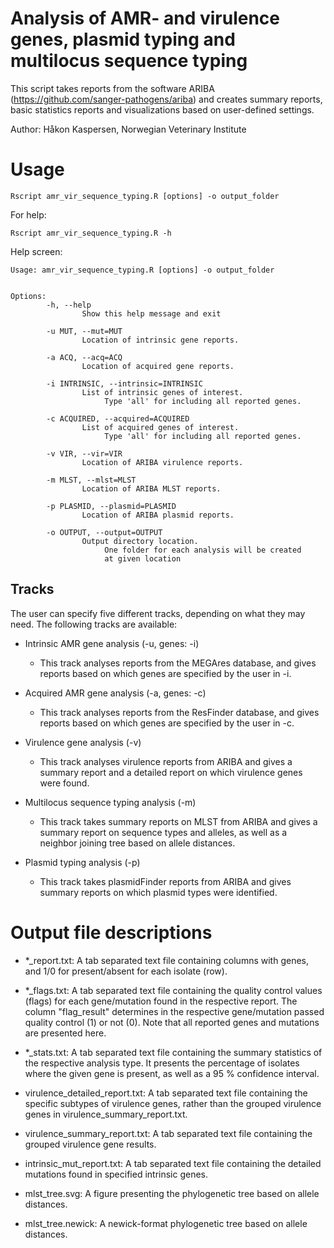 # Analysis of AMR- and virulence genes, plasmid typing and multilocus sequence typing

This script takes reports from the software ARIBA 
(https://github.com/sanger-pathogens/ariba) and creates summary reports, 
basic statistics reports and visualizations based on user-defined 
settings.

Author: Håkon Kaspersen, Norwegian Veterinary Institute

# Usage
```
Rscript amr_vir_sequence_typing.R [options] -o output_folder
```

For help:

```
Rscript amr_vir_sequence_typing.R -h
```
Help screen:

```
Usage: amr_vir_sequence_typing.R [options] -o output_folder


Options:
        -h, --help
                Show this help message and exit

        -u MUT, --mut=MUT
                Location of intrinsic gene reports.

        -a ACQ, --acq=ACQ
                Location of acquired gene reports.

        -i INTRINSIC, --intrinsic=INTRINSIC
                List of intrinsic genes of interest.
                     Type 'all' for including all reported genes.

        -c ACQUIRED, --acquired=ACQUIRED
                List of acquired genes of interest.
                     Type 'all' for including all reported genes.

        -v VIR, --vir=VIR
                Location of ARIBA virulence reports.

        -m MLST, --mlst=MLST
                Location of ARIBA MLST reports.

        -p PLASMID, --plasmid=PLASMID
                Location of ARIBA plasmid reports.

        -o OUTPUT, --output=OUTPUT
                Output directory location.
                     One folder for each analysis will be created
                     at given location

```

## Tracks
The user can specify five different tracks, depending on what they may 
need. The following tracks are available:

- Intrinsic AMR gene analysis (-u, genes: -i)
	+ This track analyses reports from the MEGAres database, and 
gives reports based on which genes are specified by the user in -i.

- Acquired AMR gene analysis (-a, genes: -c)
	+ This track analyses reports from the ResFinder database, and 
gives reports based on which genes are specified by the user in -c.

- Virulence gene analysis (-v)
	+ This track analyses virulence reports from ARIBA and gives a 
summary report and a detailed report on which virulence genes were 
found.

- Multilocus sequence typing analysis (-m)
	+ This track takes summary reports on MLST from ARIBA and gives 
a summary report on sequence types and alleles, as well as a neighbor 
joining tree based on allele distances.

- Plasmid typing analysis (-p)
	+ This track takes plasmidFinder reports from ARIBA and gives 
summary reports on which plasmid types were identified.

# Output file descriptions

- *_report.txt: A tab separated text file containing columns with genes, 
and 1/0 for present/absent for each isolate (row).

- *_flags.txt: A tab separated text file containing the quality control 
values (flags) for each gene/mutation found in the respective report. 
The column "flag_result" determines in the respective gene/mutation 
passed quality control (1) or not (0). Note that all reported genes and 
mutations are presented here.

- *_stats.txt: A tab separated text file containing the summary 
statistics of the respective analysis type. It presents the percentage 
of isolates where the given gene is present, as well as a 95 % 
confidence interval.

- virulence_detailed_report.txt: A tab separated text file containing 
the specific subtypes of virulence genes, rather than the grouped 
virulence genes in virulence_summary_report.txt.

- virulence_summary_report.txt: A tab separated text file containing the 
grouped virulence gene results.

- intrinsic_mut_report.txt: A tab separated text file containing the 
detailed mutations found in specified intrinsic genes.

- mlst_tree.svg: A figure presenting the phylogenetic tree based on 
allele distances.

- mlst_tree.newick: A newick-format phylogenetic tree based on allele 
distances.
